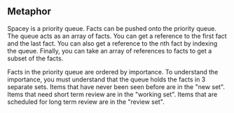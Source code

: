 ## Metaphor

Spacey is a priority queue.  Facts can be pushed onto the priority queue.
The queue acts as an array of facts.  You can get a reference to the
first fact and the last fact.  You can also get a reference to the nth
fact by indexing the queue.  Finally, you can take an array of references
to facts to get a subset of the facts.

Facts in the priority queue are ordered by importance.  To understand the
importance, you must understand that the queue holds the facts in 3 separate
sets.  Items that have never been seen before are in the "new set".  Items
that need short term review are in the "working set".  Items that are
scheduled for long term review are in the "review set".


